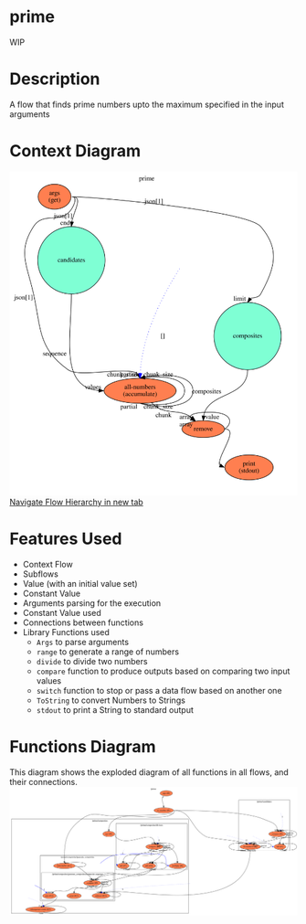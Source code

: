 prime
==

WIP

Description
===
A flow that finds prime numbers upto the maximum specified in the input arguments

Context Diagram
===
![Context diagram](context.dot.svg)
<a href="context.dot.svg" target="_blank">Navigate Flow Hierarchy in new tab</a>

Features Used
===
* Context Flow
* Subflows
* Value (with an initial value set)
* Constant Value
* Arguments parsing for the execution
* Constant Value used
* Connections between functions
* Library Functions used
    * `Args` to parse arguments
    * `range` to generate a range of numbers
    * `divide` to divide two numbers
    * `compare` function to produce outputs based on comparing two input values
    * `switch` function to stop or pass a data flow based on another one
    * `ToString` to convert Numbers to Strings
    * `stdout` to print a String to standard output
    
Functions Diagram
===
This diagram shows the exploded diagram of all functions in all flows, and their connections.
![Full functions diagram](functions.dot.svg)